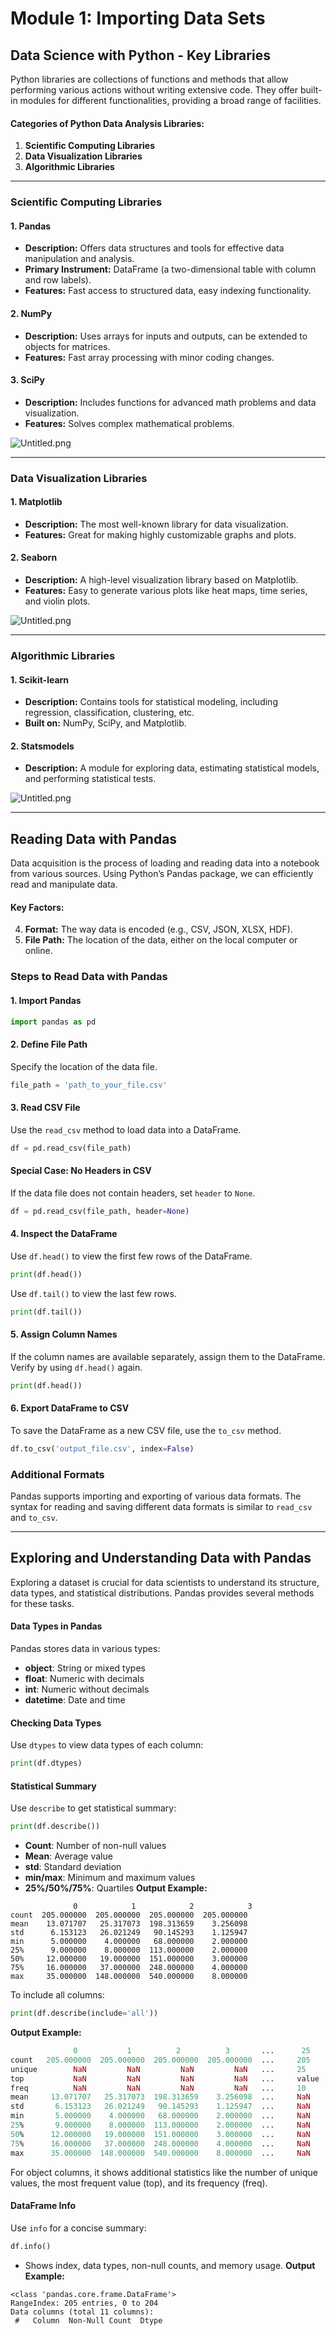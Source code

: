

# Module 1: Importing Data Sets
## Data Science with Python - Key Libraries
Python libraries are collections of functions and methods that allow performing various actions without writing extensive code. They offer built-in modules for different functionalities, providing a broad range of facilities.
#### Categories of Python Data Analysis Libraries:
1. **Scientific Computing Libraries**
2. **Data Visualization Libraries**
3. **Algorithmic Libraries**

___
### Scientific Computing Libraries
#### 1. **Pandas**
- **Description:** Offers data structures and tools for effective data manipulation and analysis.
- **Primary Instrument:** DataFrame (a two-dimensional table with column and row labels).
- **Features:** Fast access to structured data, easy indexing functionality.
#### 2. **NumPy**
- **Description:** Uses arrays for inputs and outputs, can be extended to objects for matrices.
- **Features:** Fast array processing with minor coding changes.
#### 3. **SciPy**
- **Description:** Includes functions for advanced math problems and data visualization.
- **Features:** Solves complex mathematical problems.

![Untitled.png](https://prod-files-secure.s3.us-west-2.amazonaws.com/03e82b26-cccb-4906-bb56-adabcbdc0655/997ac361-58a8-4f04-bb0f-79fea4baa761/Untitled.png?X-Amz-Algorithm=AWS4-HMAC-SHA256&X-Amz-Content-Sha256=UNSIGNED-PAYLOAD&X-Amz-Credential=ASIAZI2LB466TWSLVPWW%2F20250131%2Fus-west-2%2Fs3%2Faws4_request&X-Amz-Date=20250131T211317Z&X-Amz-Expires=3600&X-Amz-Security-Token=IQoJb3JpZ2luX2VjEL3%2F%2F%2F%2F%2F%2F%2F%2F%2F%2FwEaCXVzLXdlc3QtMiJHMEUCIQCIXs2gDH4%2BDAY8o7n0l%2Bu0dE%2FqOraPhiwtQD4Gt%2B5HZwIgUwxpyqqbpFVDTltFiXgjNkIKBQ%2BqwotcEt%2BjyXHUzVcqiAQIxv%2F%2F%2F%2F%2F%2F%2F%2F%2F%2FARAAGgw2Mzc0MjMxODM4MDUiDMvyzf9b13K2KHDY5CrcAySZZ2L3UpxVcjGhpynwQOpowl%2FR1OVyjtpKls6zZ2r92yhSfACQD4kpNMXRZaZWbNU4m78AH0AJiFVL70CXgds%2BVxF9MeG9deKDf%2Boa8B5h5DnzCB%2BaI8%2FJ%2BC79RPt1gZlFI22TFWVPeZzLJ3gMyAriT%2BDmf%2FSMzjPwPAtZFYbtNE2QXAhA2FsNzSrhXBZjs9x1erkPeB%2BLaZssOVR7MnK2mPgqyMk6tY5KSSqeRKA8gUs0Vs7%2FcCxBx4dBF4UMkW5dkxHlb03qy8tbeNbUEcVxrWYW%2FulbYdV6%2FRRPG7TTXfs3x0xpyx1AZuVSw7RHNQ8WKfl%2BlFISvSnk%2Fzdpdsj1ZI1kd%2Bo%2FfkVFsQsJKXxBP8zkwkg4Mz%2FCsrPSR0WfNUc7xhrAm%2BCu73o8lA781%2BgLwaJD9IKQT9MGaPJuWsLt65ODCaXl7KS61wE9aKHClbxZ759JYAGwIBVm6l%2FPe0qXO8niUVMG8TnykcnKZxL5sKYE%2FIUOx3SPMYRJANuSMrL1Cw5WAAVWdMHvPCE3Sv4LLM2Jc8mGJvA52taaA5lWQ2%2FcTjoKaS%2B0rSh2jwGY7Rl9AeJzSMUCOtkQfsN1vTPlyq5LfljY8CsxqIx6mxdYxvP0omvAqoihkwJwMLX49LwGOqUBBHyuNUCFgn3SwuzLuoOpyh1kgtX6NVq%2FmZUXQgKsP5cHyFesaqZH1l9larUcmnaprLPnD%2B%2FMrZbuQtFT3N1L%2FTlhgXnP9%2BHEStV%2FI2ZntqtlAmeHcSVP%2Fynbl3m%2FDPnFqREWzB7aF7JkyPTkdoot3zqCVvKSbgYiDjsRUqu08qVmET0jeQocnV71K21SeOCe1wptSRZFZFW4O%2FXmYMGbKy5bnWfs&X-Amz-Signature=4d4ad27787a29fc8453912dac4614a0cb483250163976af14e7c9e53ee78b7b3&X-Amz-SignedHeaders=host&x-id=GetObject)
___
### Data Visualization Libraries
#### 1. **Matplotlib**
- **Description:** The most well-known library for data visualization.
- **Features:** Great for making highly customizable graphs and plots.
#### 2. **Seaborn**
- **Description:** A high-level visualization library based on Matplotlib.
- **Features:** Easy to generate various plots like heat maps, time series, and violin plots.

![Untitled.png](https://prod-files-secure.s3.us-west-2.amazonaws.com/03e82b26-cccb-4906-bb56-adabcbdc0655/733d1e42-5a53-4fd8-90c1-3d85254369a6/Untitled.png?X-Amz-Algorithm=AWS4-HMAC-SHA256&X-Amz-Content-Sha256=UNSIGNED-PAYLOAD&X-Amz-Credential=ASIAZI2LB466VI3EMCO2%2F20250131%2Fus-west-2%2Fs3%2Faws4_request&X-Amz-Date=20250131T211316Z&X-Amz-Expires=3600&X-Amz-Security-Token=IQoJb3JpZ2luX2VjEL3%2F%2F%2F%2F%2F%2F%2F%2F%2F%2FwEaCXVzLXdlc3QtMiJHMEUCIC8SeVuGSF6W%2BjskJyeLPJ9Aa9F43taXX6oY3XSDLR5SAiEAoxEBs7tws%2BpUpjypakNmSgGAfNOAfKAXGEEVdnBT4ToqiAQIxv%2F%2F%2F%2F%2F%2F%2F%2F%2F%2FARAAGgw2Mzc0MjMxODM4MDUiDJDJ%2FR2F0Z0H0RSRFyrcA9%2B3lJhRBdzjjm9KAZm8C29vgY1U5GH5IMB4%2BxmMNNECyxLTcfFkJ%2BmThNveodVsyyZRdgLwgnDSKWJKMc7NXW9wvxyCCP2F%2FYv5NQgAVMDtsG2IO5%2BijYpen0P%2Bqj29UV5ZKehm5xXpeFcmpDwjLJcjy2kCdl6RW0JAZoRH2dq8eX3dN6IyiaHTgiGo1iZ5gwwxXlqK6GH%2BZYJzYR5xih9xC3YkKXHtzZfcLk1FvhNS7PUE7ReTC95GN4ieMcVAbz4b8tEf5qjUbpawGHB8llmIVJeRCf1CJ6oyGYI%2FfT7UqL0PkinlU2C8sS3EvBHRFcMyaZNuHpFe4HwxBfVOsgf2ixoml3PnNYTFTjES0tB7M3TQeguCXIQs0WPN2d5UOxkEdizC0LrKyGl8Rt136xMywJnXwMlMro73mAmHZq%2Bs341HNfvHKsR8s37xGj92yJ4xJFjw406j5xNNd%2FQ4EinDC6U8jnOo2EaAloY36ee85S8QOoRrBaAIhCnEYBdVYuF0yekZoYmzjYwsKe5fDpJYiZlJIZ0H%2BwrMI63n3xKYokH9BPT4nAn7kxrpb9x3Ey%2Bv4uUoqfLmPfs%2FP06j5bx%2BceCVdkYsUhZLCikotxSPapZoa9hdLgO3ZigSMKT49LwGOqUBxoh0XnZt%2B96TieF0VyEXR1hN3G4Tr6jvZjA%2BWp8KkBofr5Nlq4nz0lgwycGE20Y4EIOANl2JXse%2F00I97pyiR3%2BUwj%2B5fUJ%2BbXNljVH6ni5Xv6PAFw%2B8qJaimEEbuK2OhM2eW3PMYi4r%2BGzUgnFFJDquKFsfnC5JHyHnWL%2FNqppOTVsIGiHHd7Vu66eab4sZwq1rnQpPxJSsnWBd3dIv8xU3%2FXNi&X-Amz-Signature=6fc1afde809f3445d6f582691764533d054d5049ce9dc86bca65b6f28effcc0e&X-Amz-SignedHeaders=host&x-id=GetObject)
___
### Algorithmic Libraries
#### 1. **Scikit-learn**
- **Description:** Contains tools for statistical modeling, including regression, classification, clustering, etc.
- **Built on:** NumPy, SciPy, and Matplotlib.
#### 2. **Statsmodels**
- **Description:** A module for exploring data, estimating statistical models, and performing statistical tests.

![Untitled.png](https://prod-files-secure.s3.us-west-2.amazonaws.com/03e82b26-cccb-4906-bb56-adabcbdc0655/c62885f5-417d-4179-834f-d68f8f2bdf39/Untitled.png?X-Amz-Algorithm=AWS4-HMAC-SHA256&X-Amz-Content-Sha256=UNSIGNED-PAYLOAD&X-Amz-Credential=ASIAZI2LB466VI3EMCO2%2F20250131%2Fus-west-2%2Fs3%2Faws4_request&X-Amz-Date=20250131T211316Z&X-Amz-Expires=3600&X-Amz-Security-Token=IQoJb3JpZ2luX2VjEL3%2F%2F%2F%2F%2F%2F%2F%2F%2F%2FwEaCXVzLXdlc3QtMiJHMEUCIC8SeVuGSF6W%2BjskJyeLPJ9Aa9F43taXX6oY3XSDLR5SAiEAoxEBs7tws%2BpUpjypakNmSgGAfNOAfKAXGEEVdnBT4ToqiAQIxv%2F%2F%2F%2F%2F%2F%2F%2F%2F%2FARAAGgw2Mzc0MjMxODM4MDUiDJDJ%2FR2F0Z0H0RSRFyrcA9%2B3lJhRBdzjjm9KAZm8C29vgY1U5GH5IMB4%2BxmMNNECyxLTcfFkJ%2BmThNveodVsyyZRdgLwgnDSKWJKMc7NXW9wvxyCCP2F%2FYv5NQgAVMDtsG2IO5%2BijYpen0P%2Bqj29UV5ZKehm5xXpeFcmpDwjLJcjy2kCdl6RW0JAZoRH2dq8eX3dN6IyiaHTgiGo1iZ5gwwxXlqK6GH%2BZYJzYR5xih9xC3YkKXHtzZfcLk1FvhNS7PUE7ReTC95GN4ieMcVAbz4b8tEf5qjUbpawGHB8llmIVJeRCf1CJ6oyGYI%2FfT7UqL0PkinlU2C8sS3EvBHRFcMyaZNuHpFe4HwxBfVOsgf2ixoml3PnNYTFTjES0tB7M3TQeguCXIQs0WPN2d5UOxkEdizC0LrKyGl8Rt136xMywJnXwMlMro73mAmHZq%2Bs341HNfvHKsR8s37xGj92yJ4xJFjw406j5xNNd%2FQ4EinDC6U8jnOo2EaAloY36ee85S8QOoRrBaAIhCnEYBdVYuF0yekZoYmzjYwsKe5fDpJYiZlJIZ0H%2BwrMI63n3xKYokH9BPT4nAn7kxrpb9x3Ey%2Bv4uUoqfLmPfs%2FP06j5bx%2BceCVdkYsUhZLCikotxSPapZoa9hdLgO3ZigSMKT49LwGOqUBxoh0XnZt%2B96TieF0VyEXR1hN3G4Tr6jvZjA%2BWp8KkBofr5Nlq4nz0lgwycGE20Y4EIOANl2JXse%2F00I97pyiR3%2BUwj%2B5fUJ%2BbXNljVH6ni5Xv6PAFw%2B8qJaimEEbuK2OhM2eW3PMYi4r%2BGzUgnFFJDquKFsfnC5JHyHnWL%2FNqppOTVsIGiHHd7Vu66eab4sZwq1rnQpPxJSsnWBd3dIv8xU3%2FXNi&X-Amz-Signature=702b09ed4cd96a0e02330ebdbc59556a3ed5e7108ee589f99847b2407ffb9e71&X-Amz-SignedHeaders=host&x-id=GetObject)
___
## Reading Data with Pandas
Data acquisition is the process of loading and reading data into a notebook from various sources. Using Python’s Pandas package, we can efficiently read and manipulate data.
#### Key Factors:
4. **Format:** The way data is encoded (e.g., CSV, JSON, XLSX, HDF).
5. **File Path:** The location of the data, either on the local computer or online.
### Steps to Read Data with Pandas
#### 1. **Import Pandas**
```python
import pandas as pd
```
#### 2. **Define File Path**
Specify the location of the data file.
```python
file_path = 'path_to_your_file.csv'
```
#### 3. **Read CSV File**
Use the `read_csv` method to load data into a DataFrame.
```python
df = pd.read_csv(file_path)
```
#### Special Case: No Headers in CSV
If the data file does not contain headers, set `header` to `None`.
```python
df = pd.read_csv(file_path, header=None)
```
#### 4. **Inspect the DataFrame**
Use `df.head()` to view the first few rows of the DataFrame.
```python
print(df.head())
```
Use `df.tail()` to view the last few rows.
```python
print(df.tail())
```
#### 5. **Assign Column Names**
If the column names are available separately, assign them to the DataFrame.
Verify by using `df.head()` again.
```python
print(df.head())
```
#### 6. **Export DataFrame to CSV**
To save the DataFrame as a new CSV file, use the `to_csv` method.
```python
df.to_csv('output_file.csv', index=False)
```
### Additional Formats
Pandas supports importing and exporting of various data formats. The syntax for reading and saving different data formats is similar to `read_csv` and `to_csv`.
___
## Exploring and Understanding Data with Pandas
Exploring a dataset is crucial for data scientists to understand its structure, data types, and statistical distributions. Pandas provides several methods for these tasks.
#### Data Types in Pandas
Pandas stores data in various types:
- **object**: String or mixed types
- **float**: Numeric with decimals
- **int**: Numeric without decimals
- **datetime**: Date and time
#### Checking Data Types
Use `dtypes` to view data types of each column:
```python
print(df.dtypes)
```
#### Statistical Summary
Use `describe` to get statistical summary:
```python
print(df.describe())
```
- **Count**: Number of non-null values
- **Mean**: Average value
- **std**: Standard deviation
- **min/max**: Minimum and maximum values
- **25%/50%/75%**: Quartiles
**Output Example:**
```plain text
              0            1            2            3
count  205.000000  205.000000  205.000000  205.000000
mean    13.071707   25.317073  198.313659    3.256098
std      6.153123   26.021249   90.145293    1.125947
min      5.000000    4.000000   68.000000    2.000000
25%      9.000000    8.000000  113.000000    2.000000
50%     12.000000   19.000000  151.000000    3.000000
75%     16.000000   37.000000  248.000000    4.000000
max     35.000000  148.000000  540.000000    8.000000
```
To include all columns:
```python
print(df.describe(include='all'))
```
**Output Example:**
```r
              0           1          2          3       ...      25       26       27
count   205.000000  205.000000  205.000000  205.000000  ...     205      205      205
unique        NaN         NaN         NaN         NaN   ...     25       25       25
top           NaN         NaN         NaN         NaN   ...     value    value    value
freq          NaN         NaN         NaN         NaN   ...     10       10       10
mean     13.071707   25.317073  198.313659    3.256098  ...     NaN      NaN      NaN
std       6.153123   26.021249   90.145293    1.125947  ...     NaN      NaN      NaN
min       5.000000    4.000000   68.000000    2.000000  ...     NaN      NaN      NaN
25%       9.000000    8.000000  113.000000    2.000000  ...     NaN      NaN      NaN
50%      12.000000   19.000000  151.000000    3.000000  ...     NaN      NaN      NaN
75%      16.000000   37.000000  248.000000    4.000000  ...     NaN      NaN      NaN
max      35.000000  148.000000  540.000000    8.000000  ...     NaN      NaN      NaN
```
For object columns, it shows additional statistics like the number of unique values, the most frequent value (top), and its frequency (freq).
#### DataFrame Info
Use `info` for a concise summary:
```python
df.info()
```
- Shows index, data types, non-null counts, and memory usage.
**Output Example:**
```less
<class 'pandas.core.frame.DataFrame'>
RangeIndex: 205 entries, 0 to 204
Data columns (total 11 columns):
 #   Column  Non-Null Count  Dtype
